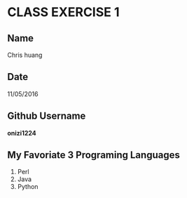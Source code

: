 # CLASS EXERCISE 1

## Name
Chris huang

## Date
11/05/2016

## Github Username
**onizi1224**

## My Favoriate 3 Programing Languages
1. Perl 
2. Java 
3. Python
